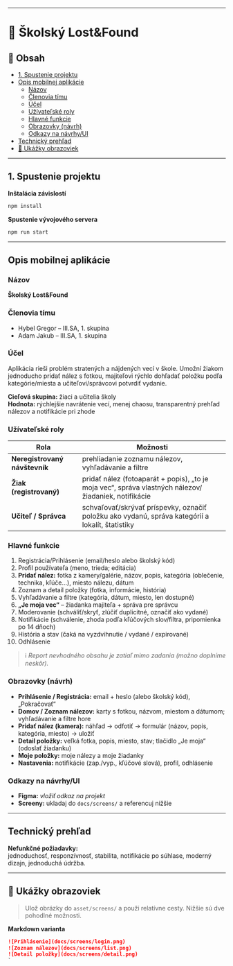
---
# 📱 Školský Lost&Found
## 🧭 Obsah
- [1. Spustenie projektu](#1-spustenie-projektu)
- [Opis mobilnej aplikácie](#opis-mobilnej-aplikácie)
  - [Názov](#názov)
  - [Členovia tímu](#členovia-tímu)
  - [Účel](#účel)
  - [Užívateľské roly](#užívateľské-roly)
  - [Hlavné funkcie](#hlavné-funkcie)
  - [Obrazovky (návrh)](#obrazovky-návrh)
  - [Odkazy na návrhy/UI](#odkazy-na-návrhyui)
- [Technický prehľad](#technický-prehľad)
- [📸 Ukážky obrazoviek](#-ukážky-obrazoviek)

---

## 1. Spustenie projektu

**Inštalácia závislostí**
```bash
npm install
```

**Spustenie vývojového servera**
```bash
npm run start
```

---

## Opis mobilnej aplikácie

### Názov

**Školský Lost&Found**

### Členovia tímu
- Hybel Gregor – III.SA, 1. skupina  
- Adam Jakub – III.SA, 1. skupina

### Účel
Aplikácia rieši problém stratených a nájdených vecí v škole. Umožní žiakom jednoducho pridať nález s fotkou, majiteľovi rýchlo dohľadať položku podľa kategórie/miesta a učiteľovi/správcovi potvrdiť vydanie.

**Cieľová skupina:** žiaci a učitelia školy  
**Hodnota:** rýchlejšie navrátenie vecí, menej chaosu, transparentný prehľad nálezov a notifikácie pri zhode

### Užívateľské roly
| Rola | Možnosti |
|---|---|
| **Neregistrovaný návštevník** | prehliadanie zoznamu nálezov, vyhľadávanie a filtre |
| **Žiak (registrovaný)** | pridať nález (fotoaparát + popis), „to je moja vec“, správa vlastných nálezov/žiadaniek, notifikácie |
| **Učiteľ / Správca** | schvaľovať/skrývať príspevky, označiť položku ako vydanú, správa kategórií a lokalít, štatistiky |

### Hlavné funkcie
1. Registrácia/Prihlásenie (email/heslo alebo školský kód)  
2. Profil používateľa (meno, trieda; editácia)  
3. **Pridať nález:** fotka z kamery/galérie, názov, popis, kategória (oblečenie, technika, kľúče…), miesto nálezu, dátum  
4. Zoznam a detail položky (fotka, informácie, história)  
5. Vyhľadávanie a filtre (kategória, dátum, miesto, len dostupné)  
6. **„Je moja vec“** – žiadanka majiteľa + správa pre správcu  
7. Moderovanie (schváliť/skryť, zlúčiť duplicitné, označiť ako vydané)  
8. Notifikácie (schválenie, zhoda podľa kľúčových slov/filtra, pripomienka po 14 dňoch)  
9. História a stav (čaká na vyzdvihnutie / vydané / expirované)  
10. Odhlásenie

> ℹ️ *Report nevhodného obsahu je zatiaľ mimo zadania (možno doplníme neskôr).*

### Obrazovky (návrh)
- **Prihlásenie / Registrácia:** email + heslo (alebo školský kód), „Pokračovať“  
- **Domov / Zoznam nálezov:** karty s fotkou, názvom, miestom a dátumom; vyhľadávanie a filtre hore  
- **Pridať nález (kamera):** náhľad → odfotiť → formulár (názov, popis, kategória, miesto) → uložiť  
- **Detail položky:** veľká fotka, popis, miesto, stav; tlačidlo „Je moja“ (odoslať žiadanku)  
- **Moje položky:** moje nálezy a moje žiadanky  
- **Nastavenia:** notifikácie (zap./vyp., kľúčové slová), profil, odhlásenie

### Odkazy na návrhy/UI
- **Figma:** _vložiť odkaz na projekt_  
- **Screeny:** ukladaj do `docs/screens/` a referencuj nižšie

---

## Technický prehľad
**Nefunkčné požiadavky:**  
jednoduchosť, responzívnosť, stabilita, notifikácie po súhlase, moderný dizajn, jednoduchá údržba.

---

## 📸 Ukážky obrazoviek

> Ulož obrázky do `asset/screens/` a použi relatívne cesty. Nižšie sú dve pohodlné možnosti.

**Markdown varianta**
```md
![Prihlásenie](docs/screens/login.png)
![Zoznam nálezov](docs/screens/list.png)
![Detail položky](docs/screens/detail.png)
`

